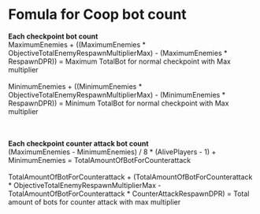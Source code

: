 # Fomula for Coop bot count
**Each checkpoint bot count**<br>
MaximumEnemies + ((MaximumEnemies * ObjectiveTotalEnemyRespawnMultiplierMax) - (MaximumEnemies * RespawnDPR)) = Maximum TotalBot for normal checkpoint with Max multiplier<br><br>
MinimumEnemies + ((MinimumEnemies * ObjectiveTotalEnemyRespawnMultiplierMax) - (MinimumEnemies * RespawnDPR)) = Minimum TotalBot for normal checkpoint with Max multiplier<br><br><br>

**Each checkpoint counter attack bot count**<br>
(MaximumEnemies - MinimumEnemies) / 8 * (AlivePlayers - 1) + MinimumEnemies = TotalAmountOfBotForCounterattack<br><br>
TotalAmountOfBotForCounterattack + (TotalAmountOfBotForCounterattack * ObjectiveTotalEnemyRespawnMultiplierMax - TotalAmountOfBotForCounterattack * CounterAttackRespawnDPR) = Total amount of bots for counter attack with max multiplier